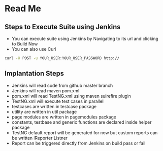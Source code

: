 # Read Me

## Steps to Execute Suite using Jenkins

- You can execute suite using Jenkins by Navigating to its url and clicking to Build Now
- You can also use Curl

```bash
curl -X POST -u YOUR_USER:YOUR_USER_PASSWORD http://

```

## Implantation Steps

- Jenkins will read code from github master branch
- Jenkins will read maven pom.xml
- pom.xml will read TestNG.xml using maven suirefire plugin
- TestNG.xml will execute test cases in parallel
- testcases are written in testcase package
- utility are written in util package
- page modules are written in pagemodules package
- constants, testbase and generic functions are declared inside helper package
- TestNG default report will be generated for now but custom reports can be written IReporter Listner
- Report can be triggered directly from Jenkins on build pass or fail